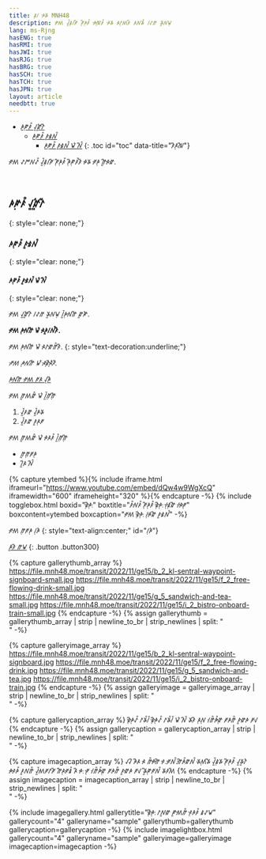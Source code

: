 ```yaml
---
title: ꤹꥈꤷ ꤳꥉꤸ MNH48
description: ꥆꥇꤵꥇ ꤶꥍꥑꤹꥈꤷꥆꥐ ꥆꥈꥐꤳꥈꤰ꥓ ꤳꥉꤲꥋꤰ꥓ ꤳꥉꤸ ꤴꥇꤱꥈꤵꤰꥐ ꤴꤾꤸ꥓ ꤷꥁꤼ ꤸꥍꤾꤿꥈ
lang: ms-Rjng
hasENG: true
hasRMI: true
hasJWI: true
hasRJG: true
hasBRG: true
hasSCH: true
hasTCH: true
hasJPN: true
layout: article
needbtt: true
---
```



- [ꤳꤺꥈꤰ꥓ ꤶꥍꤽꥍꥏꤱꥐ](#ꤳꤺꥈꤰ꥓-ꤶꥍꤽꥍꥏꤱꥐ)
  - [ꤳꤺꥈꤰ꥓ ꤰꥍꤹꥇꤾ꥓](#ꤳꤺꥈꤰ꥓-ꤰꥍꤹꥇꤾ꥓)
    - [ꤳꤺꥈꤰ꥓ ꤰꥍꤹꥇꤾ꥓ ꤿꥏ ꤾꥊꥐ](#ꤳꤺꥈꤰ꥓-ꤰꥍꤹꥇꤾ꥓-ꤿꥏ-ꤾꥊꥐ)
{: .toc id="toc" data-title="ꤰꥐꤴꥈꤲꥐ"}


ꥆꥇꤵꥇ ꥁꤻꤾꥁ꥓ ꤶꥍꥑꤹꥈꤷꥆꥐ ꥆꥈꥐꤳꥈꤰ꥓ ꤳꥈꥐꤺꥈꤰ꥓ꤰꥐ ꤳꥉꤸ ꥆꥇꤳꥈ ꤼꥍꥐꤴꥇꤽꥇ.


&nbsp;


## ꤳꤺꥈꤰ꥓ ꤶꥍꤽꥍꥏꤱꥐ
{: style="clear: none;"}

### ꤳꤺꥈꤰ꥓ ꤰꥍꤹꥇꤾ꥓
{: style="clear: none;"}

#### ꤳꤺꥈꤰ꥓ ꤰꥍꤹꥇꤾ꥓ ꤿꥏ ꤾꥊꥐ
{: style="clear: none;"}

ꥆꥇꤵꥇ ꤶꥍꤽꥍꥏꤱꥐ ꤷꥁꤼ ꤸꥍꤾꤿꥈ ꤷꥍꥑꤳꥈꤾꥇꤼꥐ ꤽꥍꤺꥏ.


**ꥆꥇꤵꥇ ꤳꥈꤾꥇꤼꥐ ꤿꥏ ꤴꥇꤳꥍꤷꤾ꥓ꤰꥐ.**


ꥆꥇꤵꥇ ꤳꥈꤾꥇꤼꥐ ꤿꥏ ꤴꥇꤱꤽꥇꤼ꥓ꤰꥐ.
{: style="text-decoration:underline;"}


*ꥆꥇꤵꥇ ꤳꥈꤾꥇꤼꥐ ꤿꥏ ꤴꥇꤹꥋꥐꤴꥋꥏꤰꥐ.*


[ꤳꥈꤾꥇꤼꥐ ꥆꥇꤵꥇ ꥆꤴ ꤶꥌꤳꥐ](#)


ꥆꥇꤵꥇ ꤼꥍꤵꤽꥊ ꤿꥏ ꤷꥍꥑꤼꥈꤼꥈꥐ

1. ꤶꥍꥑꤰꤽ ꤶꥍꥑꤳꤸ
2. ꤶꥍꥑꤰꤽ ꤰꥍꤴꥈꥆ


ꥆꥇꤵꥇ ꤼꥍꤵꤽꥊ ꤿꥏ ꤳꥇꤴꤰ꥓ ꤷꥍꥑꤼꥈꤼꥈꥐ

- ꤼꥍꤼꥈꥆꤳꥈ
- ꤷꥍꥐꤴ ꤾꥊꥐ


{% capture ytembed %}{% include iframe.html iframeurl="https://www.youtube.com/embed/dQw4w9WgXcQ" iframewidth="600" iframeheight="320" %}{% endcapture -%}
{% include togglebox.html boxid="ꤹꥋꥐꤳꥋꥒ" boxtitle="ꤰ꥓ꤾꥇꤰ꥓ ꥆꥈꥐꤳꥈꤰ꥓ ꤹꥋꥐꤳꥋꥒ ꤷꥋꤹꥋꤽꥐ ꤷꥇꤴꥉꥆꥋ" boxcontent=ytembed boxcaption="ꥆꥇꤵꥇ ꤹꥋꥐꤳꥋꥒ ꤷꥈꤳꥇꤽꥐ ꤰꥍꤹꥇꤾ꥓" -%}


ꥆꥇꤵꥇ ꤼꥈꥆꤳꥈ ꤷꥈꤳꥏ
{: style="text-align:center;" id="ꤷꥈꤳꥏ"}

[ꤳꥍꤰꥐ ꤼꤿ](#ꤷꥈꤳꥏ)
{: .button .button300}


{% capture gallerythumb_array %}
https://file.mnh48.moe/transit/2022/11/ge15/b_2_kl-sentral-waypoint-signboard-small.jpg
https://file.mnh48.moe/transit/2022/11/ge15/f_2_free-flowing-drink-small.jpg
https://file.mnh48.moe/transit/2022/11/ge15/g_5_sandwich-and-tea-small.jpg
https://file.mnh48.moe/transit/2022/11/ge15/i_2_bistro-onboard-train-small.jpg
{% endcapture -%}
{% assign gallerythumb = gallerythumb_array | strip | newline_to_br | strip_newlines | split: "<br />" -%}

{% capture galleryimage_array %}
https://file.mnh48.moe/transit/2022/11/ge15/b_2_kl-sentral-waypoint-signboard.jpg
https://file.mnh48.moe/transit/2022/11/ge15/f_2_free-flowing-drink.jpg
https://file.mnh48.moe/transit/2022/11/ge15/g_5_sandwich-and-tea.jpg
https://file.mnh48.moe/transit/2022/11/ge15/i_2_bistro-onboard-train.jpg
{% endcapture -%}
{% assign galleryimage = galleryimage_array | strip | newline_to_br | strip_newlines | split: "<br />" -%}

{% capture gallerycaption_array %}
ꤹꥋꥐꤳꥋꥁ꥓ ꤱꤸ꥓ꤷꥑ
ꤹꥋꥐꤳꥋꥁ꥓ ꤱꤸ꥓ꤷꥑ ꤿꥏ ꤾꥊꥐ
ꤸꤰꥐ ꤴꥈꤾꥈ
ꤷꥇꤼ꥓ꤳ꥓ꤽꥋ ꥆꤳꤼ꥓ ꤰꥍꤽꥉꤳ ꥆꤶꥇ
{% endcapture -%}
{% assign gallerycaption = gallerycaption_array | strip | newline_to_br | strip_newlines | split: "<br />" -%}

{% capture imagecaption_array %}
ꤶꤶꥐ ꤳꥐꤴ ꤴꥇ ꤼ꥓ꤳꥉꤼꥉꥐ ꤰꥉ.ꥆꥉꤾ꥓.ꤼꥉꥐꤳ꥓ꤽꤾ꥓
ꤸꥇꤵꥈꤸꥐ ꤶꥍꥑꤹꥈꤸ ꥆꥈꥐꤳꥈꤰ꥓ ꤶꥍꤸꥍꤱꥏ ꤳꥇꤰꥉꤳ꥓ ꤰꥍꤾꤼ꥓ ꤶꥍꥑꤵꥇꥆꤱꥆꥐ
ꤼꥐꤴꥈꥆꥇꤹ꥓ ꤴꥐ ꤳꥉꥒ ꥆꥋ
ꤷꥇꤼ꥓ꤳ꥓ꤽꥋ ꥆꤳꤼ꥓ ꤰꥍꤽꥉꤳ ꥆꤶꥇ ꤸꥍꥐꤺꥈꥆꤾ꥓ ꤸꤰꤵꥐ
{% endcapture -%}
{% assign imagecaption = imagecaption_array | strip | newline_to_br | strip_newlines | split: "<br />" -%}

{% include imagegallery.html gallerytitle="ꤹꥋꥐꤳꥋꥒ ꤱꤾꥍꤽꥇ ꤺꥍꤵꥇꤼ꥓ ꤰꥋꤳꤰ꥓ ꤹꥁꤿ" gallerycount="4" galleryname="sample" gallerythumb=gallerythumb gallerycaption=gallerycaption -%}
{% include imagelightbox.html gallerycount="4" galleryname="sample" galleryimage=galleryimage imagecaption=imagecaption -%}


&nbsp;

